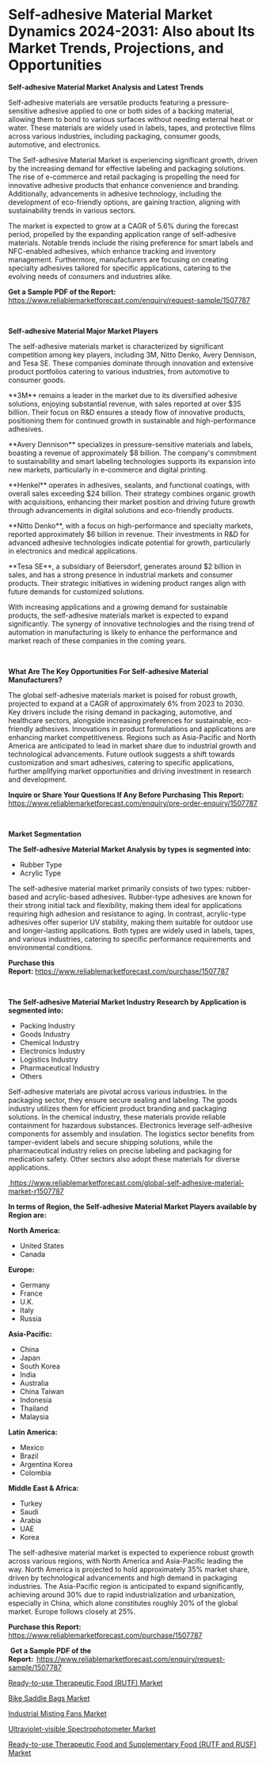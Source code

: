 <p><h1>Self-adhesive Material Market Dynamics 2024-2031: Also about Its Market Trends, Projections, and Opportunities</h1></p><p><strong>Self-adhesive Material Market Analysis and Latest Trends</strong></p>
<p><p>Self-adhesive materials are versatile products featuring a pressure-sensitive adhesive applied to one or both sides of a backing material, allowing them to bond to various surfaces without needing external heat or water. These materials are widely used in labels, tapes, and protective films across various industries, including packaging, consumer goods, automotive, and electronics.</p><p>The Self-adhesive Material Market is experiencing significant growth, driven by the increasing demand for effective labeling and packaging solutions. The rise of e-commerce and retail packaging is propelling the need for innovative adhesive products that enhance convenience and branding. Additionally, advancements in adhesive technology, including the development of eco-friendly options, are gaining traction, aligning with sustainability trends in various sectors.</p><p>The market is expected to grow at a CAGR of 5.6% during the forecast period, propelled by the expanding application range of self-adhesive materials. Notable trends include the rising preference for smart labels and NFC-enabled adhesives, which enhance tracking and inventory management. Furthermore, manufacturers are focusing on creating specialty adhesives tailored for specific applications, catering to the evolving needs of consumers and industries alike.</p></p>
<p><strong>Get a Sample PDF of the Report:&nbsp;</strong> <a href="https://www.reliablemarketforecast.com/enquiry/request-sample/1507787">https://www.reliablemarketforecast.com/enquiry/request-sample/1507787</a></p>
<p>&nbsp;</p>
<p><strong>Self-adhesive Material Major Market Players</strong></p>
<p><p>The self-adhesive materials market is characterized by significant competition among key players, including 3M, Nitto Denko, Avery Dennison, and Tesa SE. These companies dominate through innovation and extensive product portfolios catering to various industries, from automotive to consumer goods.</p><p>**3M** remains a leader in the market due to its diversified adhesive solutions, enjoying substantial revenue, with sales reported at over $35 billion. Their focus on R&D ensures a steady flow of innovative products, positioning them for continued growth in sustainable and high-performance adhesives.</p><p>**Avery Dennison** specializes in pressure-sensitive materials and labels, boasting a revenue of approximately $8 billion. The company's commitment to sustainability and smart labeling technologies supports its expansion into new markets, particularly in e-commerce and digital printing.</p><p>**Henkel** operates in adhesives, sealants, and functional coatings, with overall sales exceeding $24 billion. Their strategy combines organic growth with acquisitions, enhancing their market position and driving future growth through advancements in digital solutions and eco-friendly products.</p><p>**Nitto Denko**, with a focus on high-performance and specialty markets, reported approximately $6 billion in revenue. Their investments in R&D for advanced adhesive technologies indicate potential for growth, particularly in electronics and medical applications.</p><p>**Tesa SE**, a subsidiary of Beiersdorf, generates around $2 billion in sales, and has a strong presence in industrial markets and consumer products. Their strategic initiatives in widening product ranges align with future demands for customized solutions.</p><p>With increasing applications and a growing demand for sustainable products, the self-adhesive materials market is expected to expand significantly. The synergy of innovative technologies and the rising trend of automation in manufacturing is likely to enhance the performance and market reach of these companies in the coming years.</p></p>
<p>&nbsp;</p>
<p><strong>What Are The Key Opportunities For Self-adhesive Material Manufacturers?</strong></p>
<p><p>The global self-adhesive materials market is poised for robust growth, projected to expand at a CAGR of approximately 6% from 2023 to 2030. Key drivers include the rising demand in packaging, automotive, and healthcare sectors, alongside increasing preferences for sustainable, eco-friendly adhesives. Innovations in product formulations and applications are enhancing market competitiveness. Regions such as Asia-Pacific and North America are anticipated to lead in market share due to industrial growth and technological advancements. Future outlook suggests a shift towards customization and smart adhesives, catering to specific applications, further amplifying market opportunities and driving investment in research and development.</p></p>
<p><strong>Inquire or Share Your Questions If Any Before Purchasing This Report:</strong> <a href="https://www.reliablemarketforecast.com/enquiry/pre-order-enquiry/1507787">https://www.reliablemarketforecast.com/enquiry/pre-order-enquiry/1507787</a></p>
<p>&nbsp;</p>
<p><strong>Market Segmentation</strong></p>
<p><strong>The Self-adhesive Material Market Analysis by types is segmented into:</strong></p>
<p><ul><li>Rubber Type</li><li>Acrylic Type</li></ul></p>
<p><p>The self-adhesive material market primarily consists of two types: rubber-based and acrylic-based adhesives. Rubber-type adhesives are known for their strong initial tack and flexibility, making them ideal for applications requiring high adhesion and resistance to aging. In contrast, acrylic-type adhesives offer superior UV stability, making them suitable for outdoor use and longer-lasting applications. Both types are widely used in labels, tapes, and various industries, catering to specific performance requirements and environmental conditions.</p></p>
<p><strong>Purchase this Report:&nbsp;</strong><a href="https://www.reliablemarketforecast.com/purchase/1507787">https://www.reliablemarketforecast.com/purchase/1507787</a></p>
<p>&nbsp;</p>
<p><strong>The Self-adhesive Material Market Industry Research by Application is segmented into:</strong></p>
<p><ul><li>Packing Industry</li><li>Goods Industry</li><li>Chemical Industry</li><li>Electronics Industry</li><li>Logistics Industry</li><li>Pharmaceutical Industry</li><li>Others</li></ul></p>
<p><p>Self-adhesive materials are pivotal across various industries. In the packaging sector, they ensure secure sealing and labeling. The goods industry utilizes them for efficient product branding and packaging solutions. In the chemical industry, these materials provide reliable containment for hazardous substances. Electronics leverage self-adhesive components for assembly and insulation. The logistics sector benefits from tamper-evident labels and secure shipping solutions, while the pharmaceutical industry relies on precise labeling and packaging for medication safety. Other sectors also adopt these materials for diverse applications.</p></p>
<p><a href="https://www.reliablemarketforecast.com/global-self-adhesive-material-market-r1507787">&nbsp;https://www.reliablemarketforecast.com/global-self-adhesive-material-market-r1507787</a></p>
<p><strong>In terms of Region, the Self-adhesive Material Market Players available by Region are:</strong></p>
<p>
    <p> <strong> North America: </strong>
        <ul>
            <li>United States</li>
            <li>Canada</li>
        </ul>
        </p> 
    <p> <strong> Europe: </strong>
        <ul>
            <li>Germany</li>
            <li>France</li>
            <li>U.K.</li>
            <li>Italy</li>
            <li>Russia</li>
        </ul>
        </p> 
    <p> <strong> Asia-Pacific: </strong>
        <ul>
            <li>China</li>
            <li>Japan</li>
            <li>South Korea</li>
            <li>India</li>
            <li>Australia</li>
            <li>China Taiwan</li>
            <li>Indonesia</li>
            <li>Thailand</li>
            <li>Malaysia</li>
        </ul>
        </p> 
    <p> <strong> Latin America: </strong>
        <ul>
            <li>Mexico</li>
            <li>Brazil</li>
            <li>Argentina Korea</li>
            <li>Colombia</li>
        </ul>
        </p> 
    <p> <strong> Middle East & Africa: </strong>
        <ul>
            <li>Turkey</li>
            <li>Saudi</li>
            <li>Arabia</li>
            <li>UAE</li>
            <li>Korea</li>
        </ul>
    </p>
    </p>
<p><p>The self-adhesive material market is expected to experience robust growth across various regions, with North America and Asia-Pacific leading the way. North America is projected to hold approximately 35% market share, driven by technological advancements and high demand in packaging industries. The Asia-Pacific region is anticipated to expand significantly, achieving around 30% due to rapid industrialization and urbanization, especially in China, which alone constitutes roughly 20% of the global market. Europe follows closely at 25%.</p></p>
<p><strong>Purchase this Report: </strong><a href="https://www.reliablemarketforecast.com/purchase/1507787">https://www.reliablemarketforecast.com/purchase/1507787</a></p>
<p>&nbsp;<strong>Get a Sample PDF of the Report:&nbsp;&nbsp;</strong><a href="https://www.reliablemarketforecast.com/enquiry/request-sample/1507787">https://www.reliablemarketforecast.com/enquiry/request-sample/1507787</a></p>
<p><strong></strong></p>
<p><p><a href="https://medium.com/@meganpayne72/global-ready-to-use-therapeutic-food-rutf-market-trends-forecasts-and-market-strategic-cb1a5e5e41c3?postPublishedType=repub">Ready-to-use Therapeutic Food (RUTF) Market</a></p><p><a href="https://issuu.com/reportprime-2/docs/bike-saddle-bags-market-size-2030.p_a7ec0fe295efc5">Bike Saddle Bags Market</a></p><p><a href="https://www.linkedin.com/pulse/strategic-market-insights-navigating-global-industrial-misting-vpene?trackingId=Fvcmwm2DTFaNDdfUxdVZiA%3D%3D">Industrial Misting Fans Market</a></p><p><a href="https://github.com/CliffMedina6/Market-Research-Report-List-6/blob/main/ultraviolet-visible-spectrophotometer-market.md">Ultraviolet-visible Spectrophotometer Market</a></p><p><a href="https://medium.com/@meganpayne72/how-the-ready-to-use-therapeutic-food-and-supplementary-food-rutf-and-rusf-market-will-be-evolved-e1be635ce392?postPublishedType=repub">Ready-to-use Therapeutic Food and Supplementary Food (RUTF and RUSF) Market</a></p></p>